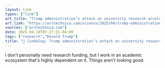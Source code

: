 ```yaml
---
layout: link
types: ["link"]
art_title: "Trump administration’s attack on university research accelerates"
art_link: "https://arstechnica.com/science/2025/04/trump-administrations-attack-on-university-research-accelerates/"
sources: ["arstechnica.com"]
date: 2025-04-10T07:27:51-04:00
tags: ["research","Donald Trump"]
title: "🔗 linkblog: Trump administration’s attack on university research accelerates"
---
```

I don't personally need research funding, but I work in an academic ecosystem that's highly dependent on it. Things aren't looking good.
